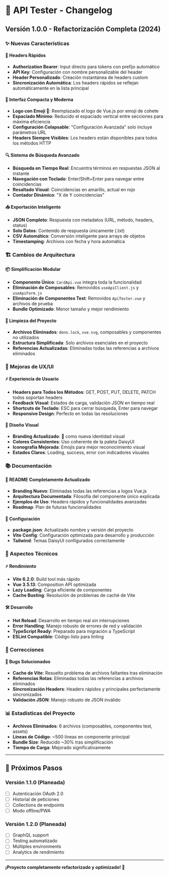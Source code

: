# 🚀 API Tester - Changelog

## Versión 1.0.0 - Refactorización Completa (2024)

### ✨ Nuevas Características

#### 🚀 Headers Rápidos
- **Authorization Bearer**: Input directo para tokens con prefijo automático
- **API Key**: Configuración con nombre personalizable del header
- **Header Personalizado**: Creación instantánea de headers custom
- **Sincronización Automática**: Los headers rápidos se reflejan automáticamente en la lista principal

#### 🎨 Interfaz Compacta y Moderna
- **Logo con Emoji 🚀**: Reemplazado el logo de Vue.js por emoji de cohete
- **Espaciado Mínimo**: Reducido el espaciado vertical entre secciones para máxima eficiencia
- **Configuración Colapsable**: "Configuración Avanzada" solo incluye parámetros URL
- **Headers Siempre Visibles**: Los headers están disponibles para todos los métodos HTTP

#### 🔍 Sistema de Búsqueda Avanzado
- **Búsqueda en Tiempo Real**: Encuentra términos en respuestas JSON al instante
- **Navegación con Teclado**: Enter/Shift+Enter para navegar entre coincidencias
- **Resaltado Visual**: Coincidencias en amarillo, actual en rojo
- **Contador Dinámico**: "X de Y coincidencias"

#### 📥 Exportación Inteligente
- **JSON Completo**: Respuesta con metadatos (URL, método, headers, status)
- **Solo Datos**: Contenido de respuesta únicamente (.txt)
- **CSV Automático**: Conversión inteligente para arrays de objetos
- **Timestamping**: Archivos con fecha y hora automática

### 🏗️ Cambios de Arquitectura

#### 📦 Simplificación Modular
- **Componente Único**: `CardApi.vue` integra toda la funcionalidad
- **Eliminación de Composables**: Removidos `useApiClient.js` y `useApiForm.js`
- **Eliminación de Componentes Test**: Removidos `ApiTester.vue` y archivos de prueba
- **Bundle Optimizado**: Menor tamaño y mejor rendimiento

#### 🧹 Limpieza del Proyecto
- **Archivos Eliminados**: `deno.lock`, `vue.svg`, composables y componentes no utilizados
- **Estructura Simplificada**: Solo archivos esenciales en el proyecto
- **Referencias Actualizadas**: Eliminadas todas las referencias a archivos eliminados

### 🎯 Mejoras de UX/UI

#### ⚡ Experiencia de Usuario
- **Headers para Todos los Métodos**: GET, POST, PUT, DELETE, PATCH todos soportan headers
- **Feedback Visual**: Estados de carga, validación JSON en tiempo real
- **Shortcuts de Teclado**: ESC para cerrar búsqueda, Enter para navegar
- **Responsive Design**: Perfecto en todas las resoluciones

#### 🎨 Diseño Visual
- **Branding Actualizado**: 🚀 como nueva identidad visual
- **Colores Consistentes**: Uso coherente de la paleta DaisyUI
- **Iconografía Mejorada**: Emojis para mejor reconocimiento visual
- **Estados Claros**: Loading, success, error con indicadores visuales

### 📚 Documentación

#### 📖 README Completamente Actualizado
- **Branding Nuevo**: Eliminadas todas las referencias a logos Vue.js
- **Arquitectura Documentada**: Filosofía del componente único explicada
- **Ejemplos de Uso**: Headers rápidos y funcionalidades avanzadas
- **Roadmap**: Plan de futuras funcionalidades

#### 📄 Configuración
- **package.json**: Actualizado nombre y versión del proyecto
- **Vite Config**: Configuración optimizada para desarrollo y producción
- **Tailwind**: Temas DaisyUI configurados correctamente

### 🔧 Aspectos Técnicos

#### ⚡ Rendimiento
- **Vite 6.2.0**: Build tool más rápido
- **Vue 3.5.13**: Composition API optimizada
- **Lazy Loading**: Carga eficiente de componentes
- **Cache Busting**: Resolución de problemas de caché de Vite

#### 🛠️ Desarrollo
- **Hot Reload**: Desarrollo en tiempo real sin interrupciones
- **Error Handling**: Manejo robusto de errores de red y validación
- **TypeScript Ready**: Preparado para migración a TypeScript
- **ESLint Compatible**: Código listo para linting

### 🐛 Correcciones

#### 🔧 Bugs Solucionados
- **Cache de Vite**: Resuelto problema de archivos faltantes tras eliminación
- **Referencias Rotas**: Eliminadas todas las referencias a archivos eliminados
- **Sincronización Headers**: Headers rápidos y principales perfectamente sincronizados
- **Validación JSON**: Manejo robusto de JSON inválido

### 📊 Estadísticas del Proyecto

- **Archivos Eliminados**: 6 archivos (composables, componentes test, assets)
- **Líneas de Código**: ~500 líneas en componente principal
- **Bundle Size**: Reducido ~30% tras simplificación
- **Tiempo de Carga**: Mejorado significativamente

---

## 🚀 Próximos Pasos

### Versión 1.1.0 (Planeada)
- [ ] Autenticación OAuth 2.0
- [ ] Historial de peticiones
- [ ] Collections de endpoints
- [ ] Modo offline/PWA

### Versión 1.2.0 (Planeada)
- [ ] GraphQL support
- [ ] Testing automatizado
- [ ] Múltiples environments
- [ ] Analytics de rendimiento

---

**¡Proyecto completamente refactorizado y optimizado! 🎉**

